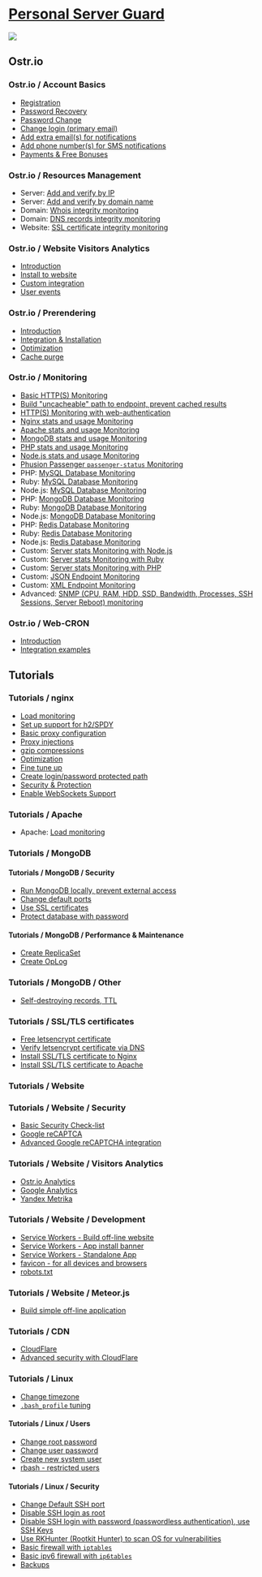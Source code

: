# [Personal Server Guard](https://ostr.io)
<a href="https://ostr.io/" target="_blank"><img src="https://ostr.io/images/cover-800.png" /></a>

## Ostr.io
### Ostr.io / Account Basics
 - [Registration]()
 - [Password Recovery]()
 - [Password Change]()
 - [Change login (primary email)]()
 - [Add extra email(s) for notifications]()
 - [Add phone number(s) for SMS notifications]()
 - [Payments & Free Bonuses]()

### Ostr.io / Resources Management
 - Server: [Add and verify by IP]()
 - Server: [Add and verify by domain name]()
 - Domain: [Whois integrity monitoring]()
 - Domain: [DNS records integrity monitoring]()
 - Website: [SSL certificate integrity monitoring]()

### Ostr.io / Website Visitors Analytics
 - [Introduction]()
 - [Install to website]()
 - [Custom integration]()
 - [User events]()

### Ostr.io / Prerendering
 - [Introduction]()
 - [Integration & Installation]()
 - [Optimization]()
 - [Cache purge]()

### Ostr.io / Monitoring
 - [Basic HTTP(S) Monitoring]()
 - [Build "uncacheable" path to endpoint, prevent cached results]()
 - [HTTP(S) Monitoring with web-authentication]()
 - [Nginx stats and usage Monitoring]()
 - [Apache stats and usage Monitoring]()
 - [MongoDB stats and usage Monitoring]()
 - [PHP stats and usage Monitoring]()
 - [Node.js stats and usage Monitoring]()
 - [Phusion Passenger `passenger-status` Monitoring]()
 - PHP: [MySQL Database Monitoring]()
 - Ruby: [MySQL Database Monitoring]()
 - Node.js: [MySQL Database Monitoring]()
 - PHP: [MongoDB Database Monitoring]()
 - Ruby: [MongoDB Database Monitoring]()
 - Node.js: [MongoDB Database Monitoring]()
 - PHP: [Redis Database Monitoring]()
 - Ruby: [Redis Database Monitoring]()
 - Node.js: [Redis Database Monitoring]()
 - Custom: [Server stats Monitoring with Node.js]()
 - Custom: [Server stats Monitoring with Ruby]()
 - Custom: [Server stats Monitoring with PHP]()
 - Custom: [JSON Endpoint Monitoring]()
 - Custom: [XML Endpoint Monitoring]()
 - Advanced: [SNMP (CPU, RAM, HDD, SSD, Bandwidth, Processes, SSH Sessions, Server Reboot) monitoring]()

### Ostr.io / Web-CRON
 - [Introduction]()
 - [Integration examples]()

## Tutorials
### Tutorials / nginx
 - [Load monitoring]()
 - [Set up support for h2/SPDY]()
 - [Basic proxy configuration]()
 - [Proxy injections]()
 - [gzip compressions]()
 - [Optimization]()
 - [Fine tune up]()
 - [Create login/password protected path]()
 - [Security & Protection]()
 - [Enable WebSockets Support]()

### Tutorials / Apache
 - Apache: [Load monitoring]()

### Tutorials / MongoDB
#### Tutorials / MongoDB / Security
 - [Run MongoDB locally, prevent external access]()
 - [Change default ports]()
 - [Use SSL certificates]()
 - [Protect database with password]()

#### Tutorials / MongoDB / Performance & Maintenance
 - [Create ReplicaSet]()
 - [Create OpLog]()

### Tutorials / MongoDB / Other
 - [Self-destroying records, TTL]()

### Tutorials / SSL/TLS certificates
 - [Free letsencrypt certificate]()
 - [Verify letsencrypt certificate via DNS]()
 - [Install SSL/TLS certificate to Nginx]()
 - [Install SSL/TLS certificate to Apache]()

### Tutorials / Website
### Tutorials / Website / Security
 - [Basic Security Check-list]()
 - [Google reCAPTCA]()
 - [Advanced Google reCAPTCHA integration]()

### Tutorials / Website / Visitors Analytics
 - [Ostr.io Analytics]()
 - [Google Analytics]()
 - [Yandex Metrika]()

### Tutorials / Website / Development
 - [Service Workers - Build off-line website]()
 - [Service Workers - App install banner]()
 - [Service Workers - Standalone App]()
 - [favicon - for all devices and browsers]()
 - [robots.txt]()

### Tutorials / Website / Meteor.js
 - [Build simple off-line application]()

### Tutorials / CDN
 - [CloudFlare]()
 - [Advanced security with CloudFlare]()

### Tutorials / Linux
 - [Change timezone](https://github.com/VeliovGroup/ostrio/blob/master/tutorials/linux/change-timezone.md)
 - [`.bash_profile` tuning](https://github.com/VeliovGroup/ostrio/blob/master/tutorials/linux/bash_profile-tuning.md)
#### Tutorials / Linux / Users
 - [Change root password](https://github.com/VeliovGroup/ostrio/blob/master/tutorials/linux/users/root-passwd.md)
 - [Change user password](https://github.com/VeliovGroup/ostrio/blob/master/tutorials/linux/users/user-passwd.md)
 - [Create new system user](https://github.com/VeliovGroup/ostrio/blob/master/tutorials/linux/users/create-user.md)
 - [rbash - restricted users](https://github.com/VeliovGroup/ostrio/blob/master/tutorials/linux/users/rbash.md)
#### Tutorials / Linux / Security
 - [Change Default SSH port](https://github.com/VeliovGroup/ostrio/blob/master/tutorials/linux/security/change-ssh-port.md)
 - [Disable SSH login as root](https://github.com/VeliovGroup/ostrio/blob/master/tutorials/linux/security/disable-ssh-root.md)
 - [Disable SSH login with password (passwordless authentication), use SSH Keys](https://github.com/VeliovGroup/ostrio/blob/master/tutorials/linux/security/use-ssh-keys.md)
 - [Use RKHunter (Rootkit Hunter) to scan OS for vulnerabilities](https://github.com/VeliovGroup/ostrio/blob/master/tutorials/linux/security/rootkit-hunter.md)
 - [Basic firewall with `iptables`](https://github.com/VeliovGroup/ostrio/blob/master/tutorials/linux/security/iptables-firewall.md)
 - [Basic ipv6 firewall with `ip6tables`](https://github.com/VeliovGroup/ostrio/blob/master/tutorials/linux/security/iptables-firewall-ipv6.md)
 - [Backups]()
